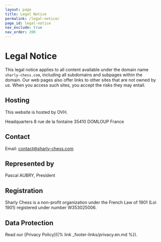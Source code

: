 ```yaml
---
layout: page
title: Legal Notice
permalink: /legal-notice/
page_id: legal-notice
nav_exclude: true
nav_order: 200
---
```


# Legal Notice

This legal notice applies to all content available under the domain name `sharly-chess.com`, including all subdomains and subpages within the domain. 
Our web pages also offer links to other sites that are not owned by us. 
When you access such sites, you accept the risks they may entail.

## Hosting

This website is hosted by OVH.

Headquarters
8 rue de la fontaine
35410 DOMLOUP
France

## Contact

Email: contact@sharly-chess.com

## Represented by

Pascal AUBRY, President

## Registration

Sharly Chess is a non-profit organization under the French Law of 1901 (Loi 1901) registered under number W353025006.

## Data Protection

Read our [Privacy Policy]({% link _footer-links/privacy.en.md %}).
